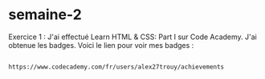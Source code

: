 # semaine-2
Exercice 1 :
J'ai effectué Learn HTML & CSS: Part I sur Code Academy.
J'ai obtenue les badges.
Voici le lien pour voir mes badges : 

                         https://www.codecademy.com/fr/users/alex27trouy/achievements
				
